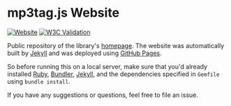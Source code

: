
# mp3tag.js Website

[![Website](https://img.shields.io/website?url=https%3A%2F%2Fmp3tag.js.org)][homepage]
[![W3C Validation](https://img.shields.io/w3c-validation/html?targetUrl=https%3A%2F%2Fmp3tag.js.org)][W3C Validator]

Public repository of the library's [homepage]. The website was automatically
built by [Jekyll] and was deployed using [GitHub Pages].

So before running this on a local server, make sure that you'd already installed
[Ruby](https://www.ruby-lang.org/), [Bundler](https://bundler.io/), [Jekyll],
and the dependencies specified in `Gemfile` using `bundle install`.

If you have any suggestions or questions, feel free to file an issue.

[homepage]: https://mp3tag.js.org
[W3C Validator]: https://validator.w3.org/nu/?doc=https%3A%2F%2Fmp3tag.js.org%2F

[Jekyll]: https://jekyllrb.com
[GitHub Pages]: https://pages.github.com
